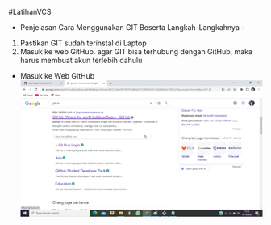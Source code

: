 #LatihanVCS

- Penjelasan Cara Menggunakan GIT Beserta Langkah-Langkahnya -

1. Pastikan GIT sudah terinstal di Laptop
2. Masuk ke web GitHub. agar GIT bisa terhubung dengan GitHub, maka harus membuat akun terlebih dahulu

- Masuk ke Web GitHub
![img.1](Screenshot/Gambar1.png)
